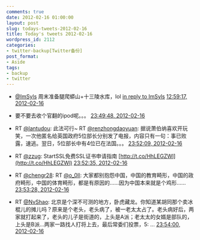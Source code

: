 ```yaml
---
comments: true
date: 2012-02-16 01:00:00
layout: post
slug: todays-tweets-2012-02-16
title: Today's tweets 2012-02-16
wordpress_id: 2112
categories:
- twitter-backup[Twitter备份]
post_format:
- Aside
tags:
- backup
- twitter
---
```





  * [@ImSyls](http://twitter.com/ImSyls) 周末准备腿爬蟒山+十三陵水库，lol [in reply to ImSyls](http://twitter.com/ImSyls/statuses/169991998638530560) [12:59:17, 2012-02-16](http://twitter.com/gfrog/statuses/170009328701538304)





  * 要不要去收个官翻的ipod呢。。。 [23:49:48, 2012-02-16](http://twitter.com/gfrog/statuses/170173036442554368)





  * RT [@lantudou](http://twitter.com/lantudou): 此法可行~ RT [@renzhongdaoyuan](http://twitter.com/renzhongdaoyuan): 据说萧伯纳喜欢开玩笑，一次他匿名给英国政府5位部长分别发了电报，内容只有一句：事已败露，速逃。翌日，5位部长中有4位已在法国。。。 [23:52:09, 2012-02-16](http://twitter.com/gfrog/statuses/170173628112052224)





  * RT [@zzug](http://twitter.com/zzug): StartSSL免费SSL证书申请指南  [http://t.co/HhLEGZWl](http://t.co/HhLEGZWl) [23:52:35, 2012-02-16](http://twitter.com/gfrog/statuses/170173737705013248)





  * RT [@chengr28](http://twitter.com/chengr28): RT [@o_0Il](http://twitter.com/o_0Il): 大家都别抱怨中国，中国的教育畸形，中国的政府畸形，中国的体育畸形，都是有原因的……因为中国本来就是个鸡形…… [23:53:28, 2012-02-16](http://twitter.com/gfrog/statuses/170173959327858688)





  * RT [@NvShao](http://twitter.com/NvShao): 北京是个深不可测的地方，卧虎藏龙。你知道某胡同那个卖冰棍儿的摊儿吗？原来是个老头，老头病了，被一老太太占了。老头病好后，两家就打起来了，老头的儿子是街道的，上头是A派；老太太的女婿是部队的，上头是B派...两家一路找人打将上去，最后常委们投票，5: ... [23:54:00, 2012-02-16](http://twitter.com/gfrog/statuses/170174094443163649)




